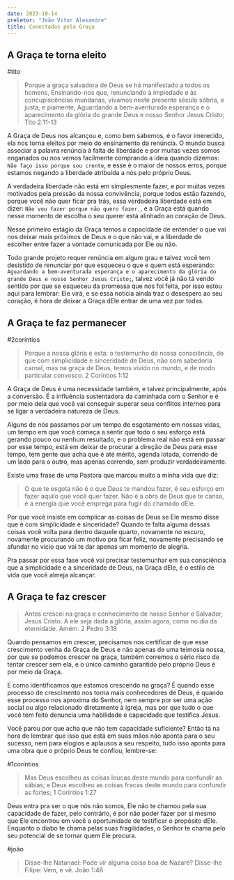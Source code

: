 ```yaml
---
date: 2023-10-14
preletor: "João Vitor Alexandre"
title: Conectados pela Graça
---
```

## A Graça te torna eleito

#tito
> Porque a graça salvadora de Deus se há manifestado a todos os homens, Ensinando-nos que, renunciando à impiedade e às concupiscências mundanas, vivamos neste presente século sóbria, e justa, e piamente, Aguardando a bem-aventurada esperança e o aparecimento da glória do grande Deus e nosso Senhor Jesus Cristo; Tito 2:11-13

A Graça de Deus nos alcançou e, como bem sabemos, é o favor imerecido, ela nos torna eleitos por meio do ensinamento da renúncia. O mundo busca associar a palavra renúncia à falta de liberdade e por muitas vezes somos enganados ou nos vemos facilmente comprando a ideia quando dizemos: `Não faço isso porque sou crente`, e esse é o maior de nossos erros, porque estamos negando a liberdade atribuída a nós pelo próprio Deus.

A verdadeira liberdade não está em simplesmente fazer, e por muitas vezes motivados pela pressão da nossa convivência, porque todos estão fazendo, porque você não quer ficar pra trás, essa verdadeira liberdade está em dizer: `Não vou fazer porque não quero fazer.`, e a Graça está quando nesse momento de escolha o seu querer está alinhado ao coração de Deus.

Nesse primeiro estágio da Graça temos a capacidade de entender o que vai nos deixar mais próximos de Deus e o que não vai, e a liberdade de escolher entre fazer a vontade comunicada por Ele ou não.

Todo grande projeto requer renúncia em algum grau e talvez você tem desistido de renunciar por que esqueceu o que e quem está esperando: `Aguardando a bem-aventurada esperança e o aparecimento da glória do grande Deus e nosso Senhor Jesus Cristo;`, talvez você já não tá vendo sentido por que se esqueceu da promessa que nos foi feita, por isso estou aqui para lembrar: Ele virá, e se essa notícia ainda traz o desespero ao seu coração, é hora de deixar a Graça dEle entrar de uma vez por todas.

## A Graça te faz permanecer

#2coríntios
> Porque a nossa glória é esta: o testemunho da nossa consciência, de que com simplicidade e sinceridade de Deus, não com sabedoria carnal, mas na graça de Deus, temos vivido no mundo, e de modo particular convosco. 2 Coríntios 1:12

A Graça de Deus é uma necessidade também, e talvez principalmente, após a conversão. É a influência sustentadora da caminhada com o Senhor e é por meio dela que você vai conseguir superar seus conflitos internos para se ligar a verdadeira natureza de Deus.

Alguns de nós passamos por um tempo de esgotamento em nossas vidas, um tempo em que você começa a sentir que todo o seu esforço está gerando pouco ou nenhum resultado, e o problema real não está em passar por esse tempo, está em deixar de procurar a direção de Deus para esse tempo, tem gente que acha que é até mérito, agenda lotada, correndo de um lado para o outro, mas apenas correndo, sem produzir verdadeiramente.

Existe uma frase de uma Pastora que marcou muito a minha vida que diz:

> O que te esgota não é o que Deus te mandou fazer, é seu esforço em fazer aquilo que você quer fazer. Não é a obra de Deus que te cansa, é a energia que você emprega para fugir do chamado dEle.

Por que você insiste em complicar as coisas de Deus se Ele mesmo disse que é com simplicidade e sinceridade? Quando te falta alguma dessas coisas você volta para dentro daquele quarto, novamente no escuro, novamente procurando um motivo pra ficar feliz, novamente precisando se afundar no vício que vai te dar apenas um momento de alegria.

Pra passar por essa fase você vai precisar testemunhar em sua consciência que a simplicidade e a sinceridade de Deus, na Graça dEle, é o estilo de vida que você almeja alcançar.

## A Graça te faz crescer

> Antes crescei na graça e conhecimento de nosso Senhor e Salvador, Jesus Cristo. A ele seja dada a glória, assim agora, como no dia da eternidade. Amém. 2 Pedro 3:18

Quando pensamos em crescer, precisamos nos certificar de que esse crescimento venha da Graça de Deus e não apenas de uma teimosia nossa, por que se podemos crescer na graça, também corremos o sério risco de tentar crescer sem ela, e o único caminho garantido pelo próprio Deus é por meio da Graça.

E como identificamos que estamos crescendo na graça? É quando esse processo de crescimento nos torna mais conhecedores de Deus, é quando esse processo nos aproxima do Senhor, nem sempre por ser uma ação social ou algo relacionado diretamente à igreja, mas por que tudo o que você tem feito denuncia uma habilidade e capacidade que testifica Jesus.

Você parou por que acha que não tem capacidade suficiente? Então tá na hora de lembrar que isso que está em suas mãos não aponta para o seu sucesso, nem para elogios e aplausos a seu respeito, tudo isso aponta para uma obra que o próprio Deus te confiou, lembre-se:

#1coríntios
> Mas Deus escolheu as coisas loucas deste mundo para confundir as sábias; e Deus escolheu as coisas fracas deste mundo para confundir as fortes; 1 Coríntios 1:27

Deus entra pra ser o que nós não somos, Ele não te chamou pela sua capacidade de fazer, pelo contrário, é por não poder fazer por si mesmo que Ele encontrou em você a oportunidade de testificar o propósito dEle. Enquanto o diabo te chama pelas suas fragilidades, o Senhor te chama pelo seu potencial de se tornar quem Ele procura.

#joão 
> Disse-lhe Natanael: Pode vir alguma coisa boa de Nazaré? Disse-lhe Filipe: Vem, e vê. João 1:46